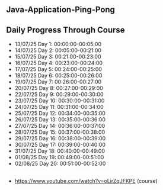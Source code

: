 ## Java-Application-Ping-Pong

## Daily Progress Through Course

* 13/07/25 Day 1: 00:00:00-00:05:00
* 14/07/25 Day 2: 00:05:00-00:21:00
* 15/07/25 Day 3: 00:21:00-00:23:00
* 16/07/25 Day 4: 00:23:00-00:24:00
* 17/07/25 Day 5: 00:24:00-00:25:00
* 18/07/25 Day 6: 00:25:00-00:26:00
* 19/07/25 Day 7: 00:26:00-00:27:00
* 20/07/25 Day 8: 00:27:00-00:29:00
* 22/07/25 Day 9: 00:29:00-00:30:00
* 23/07/25 Day 10: 00:30:00-00:31:00
* 24/07/25 Day 11: 00:31:00-00:34:00
* 25/07/25 Day 12: 00:34:00-00:35:00
* 26/07/25 Day 13: 00:35:00-00:36:00
* 27/07/25 Day 14: 00:36:00-00:37:00
* 28/07/25 Day 15: 00:37:00-00:38:00
* 29/07/25 Day 16: 00:38:00-00:39:00
* 30/07/25 Day 17: 00:39:00-00:40:00
* 31/07/25 Day 18: 00:40:00-00:49:00
* 01/08/25 Day 19: 00:49:00-00:51:00
* 02/08/25 Day 20: 00:51:00-00:52:00






##

* https://www.youtube.com/watch?v=oLirZqJFKPE (course)

